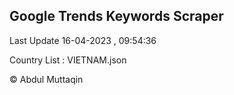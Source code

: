 

## Google Trends Keywords Scraper 
 
Last Update 16-04-2023 , 09:54:36

Country List :
VIETNAM.json



© Abdul Muttaqin 
